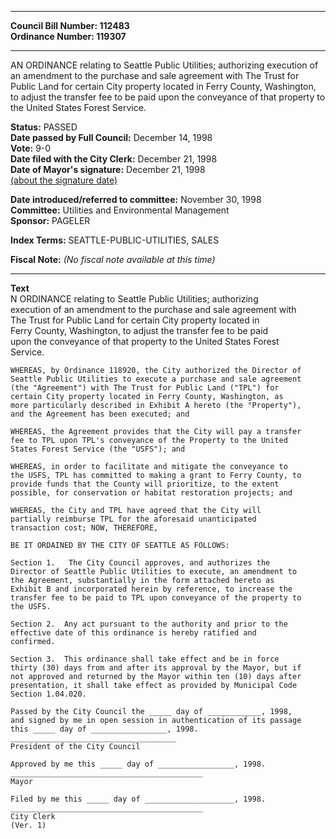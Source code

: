 * * * * *  
  
**Council Bill Number: [](#h0)[](#h2)112483**   
**Ordinance Number: 119307**  
  
* * * * *  
  
AN ORDINANCE relating to Seattle Public Utilities; authorizing execution of an amendment to the purchase and sale agreement with The Trust for Public Land for certain City property located in Ferry County, Washington, to adjust the transfer fee to be paid upon the conveyance of that property to the United States Forest Service.  
  
**Status:** PASSED   
**Date passed by Full Council:** December 14, 1998   
**Vote:** 9-0   
**Date filed with the City Clerk:** December 21, 1998   
**Date of Mayor's signature:** December 21, 1998   
[(about the signature date)](/~public/approvaldate.htm)   
  
  
**Date introduced/referred to committee:** November 30, 1998   
**Committee:** Utilities and Environmental Management   
**Sponsor:** PAGELER   
  
**Index Terms:** SEATTLE-PUBLIC-UTILITIES, SALES  
  
**Fiscal Note:** *(No fiscal note available at this time)*  
  
* * * * *  
  
**Text**  
    N ORDINANCE relating to Seattle Public Utilities; authorizing  
    execution of an amendment to the purchase and sale agreement with  
    The Trust for Public Land for certain City property located in  
    Ferry County, Washington, to adjust the transfer fee to be paid  
    upon the conveyance of that property to the United States Forest  
    Service.  
  
    WHEREAS, by Ordinance 118920, the City authorized the Director of  
    Seattle Public Utilities to execute a purchase and sale agreement  
    (the "Agreement") with The Trust for Public Land ("TPL") for  
    certain City property located in Ferry County, Washington, as  
    more particularly described in Exhibit A hereto (the "Property"),  
    and the Agreement has been executed; and  
  
    WHEREAS, the Agreement provides that the City will pay a transfer  
    fee to TPL upon TPL's conveyance of the Property to the United  
    States Forest Service (the "USFS"); and  
  
    WHEREAS, in order to facilitate and mitigate the conveyance to  
    the USFS, TPL has committed to making a grant to Ferry County, to  
    provide funds that the County will prioritize, to the extent  
    possible, for conservation or habitat restoration projects; and  
  
    WHEREAS, the City and TPL have agreed that the City will  
    partially reimburse TPL for the aforesaid unanticipated  
    transaction cost; NOW, THEREFORE,  
  
    BE IT ORDAINED BY THE CITY OF SEATTLE AS FOLLOWS:  
  
    Section 1.   The City Council approves, and authorizes the  
    Director of Seattle Public Utilities to execute, an amendment to  
    the Agreement, substantially in the form attached hereto as  
    Exhibit B and incorporated herein by reference, to increase the  
    transfer fee to be paid to TPL upon conveyance of the property to  
    the USFS.  
  
    Section 2.  Any act pursuant to the authority and prior to the  
    effective date of this ordinance is hereby ratified and  
    confirmed.  
  
    Section 3.  This ordinance shall take effect and be in force  
    thirty (30) days from and after its approval by the Mayor, but if  
    not approved and returned by the Mayor within ten (10) days after  
    presentation, it shall take effect as provided by Municipal Code  
    Section 1.04.020.  
  
    Passed by the City Council the _____ day of ____________, 1998,  
    and signed by me in open session in authentication of its passage  
    this _____ day of _________________, 1998.  
    _____________________________________  
    President of the City Council  
  
    Approved by me this _____ day of _________________, 1998.  
    ___________________________________________  
    Mayor  
  
    Filed by me this _____ day of ____________________, 1998.  
    ___________________________________________  
    City Clerk  
    (Ver. 1)  
